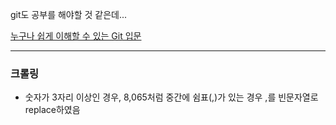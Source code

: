 git도 공부를 해야할 것 같은데...

[누구나 쉽게 이해할 수 있는 Git 입문](https://backlog.com/git-tutorial/kr/intro/intro1_1.html)



---
### 크롤링
- 숫자가 3자리 이상인 경우, 8,065처럼 중간에 쉼표(,)가 있는 경우 ,를 빈문자열로 replace하였음